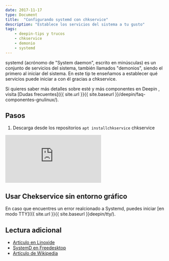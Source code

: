 ```yaml
---
date: 2017-11-17
type: Document
title:  "Configurando systemd con chkservice"
description: "Establece los servicios del sistema a tu gusto"
tags:
    - deepin-tips y trucos
    - chkservice
    - demonio
    - systemd
---
```


systemd (acrónomo de "System daemon", escrito en minúsculas) es un conjunto de servicios del sistema, también llamados "demonios", siendo el primero al iniciar del sistema. En este tip te enseñamos a establecer qué servicios puede iniciar a con él gracias a chkservice.

Si quieres saber más detalles sobre esté y más componentes en Deepin , visita [Dudas frecuentes]({{ site.url }}{{ site.baseurl }}/deepin/faq-componentes-gnulinux/).

## Pasos
1. Descarga desde los repositorios `apt installchkservice`
chkservice
<div class="video_wrapper">
        <iframe src="https://www.youtube.com/embed/A_VM9XSBaus?rel=0&modestbranding=1&showinfo=0" frameborder="0" allowfullscreen></iframe>
</div>

## Usar Chekservice sin entorno gráfico

En caso que encuentres un error realcionado a Systemd, puedes iniciar [en modo TTY]({{ site.url }}{{ site.baseurl }}deepin/tty/).

## Lectura adicional
* [Artículo en Linoxide](https://linoxide.com/linux-how-to/chkservice-systemd-units-management/)
* [SystemD en Freedesktop](https://www.freedesktop.org/wiki/Software/systemd/)
* [Artículo de Wikipedia](https://en.wikipedia.org/wiki/Systemd)
